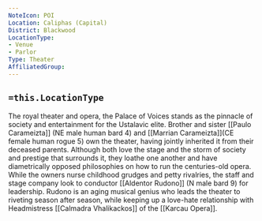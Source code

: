 ```yaml
---
NoteIcon: POI
Location: Caliphas (Capital) 
District: Blackwood
LocationType:
- Venue
- Parlor
Type: Theater
AffiliatedGroup:
---
```


## `=this.LocationType`
The royal theater and opera, the Palace of Voices stands as the pinnacle of society and entertainment for the Ustalavic elite. Brother and sister [[Paulo Carameizta]] (NE male human bard 4) and [[Marrian Carameizta]](CE female human rogue 5) own the theater, having jointly inherited it from their deceased parents. Although both love the stage and the storm of society and prestige that surrounds it, they loathe one another and have diametrically opposed philosophies on how to run the centuries-old opera. While the owners nurse childhood grudges and petty rivalries, the staff and stage company look to conductor [[Aldentor Rudono]] (N male bard 9) for leadership. Rudono is an aging musical genius who leads the theater to riveting season after season, while keeping up a love-hate relationship with Headmistress [[Calmadra Vhalikackos]] of the [[Karcau Opera]].